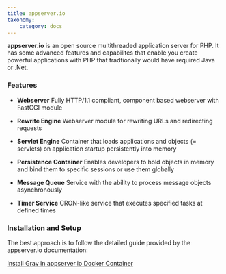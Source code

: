 ```yaml
---
title: appserver.io
taxonomy:
    category: docs
---
```


**appserver.io** is an open source multithreaded application server for PHP. It has some advanced features and capabilites that enable you create powerful applications with PHP that tradtionally would have required Java or .Net.

### Features

* **Webserver**
  Fully HTTP/1.1 compliant, component based webserver with FastCGI module

* **Rewrite Engine**
  Webserver module for rewriting URLs and redirecting requests

* **Servlet Engine**
  Container that loads applications and objects (= servlets) on application startup persistently into memory

* **Persistence Container**
Enables developers to hold objects in memory and bind them to specific sessions or use them globally

* **Message Queue**
  Service with the ability to process message objects asynchronously

* **Timer Service**
  CRON-like service that executes specified tasks at defined times

### Installation and Setup

The best approach is to follow the detailed guide provided by the appserver.io documentation:

[<i class="fa fa-download"></i> Install Grav in appserver.io Docker Container](https://docs.appserver.io/tutorials/running-grav-cms-in-an-appserver-io-docker-container?classes=button)
